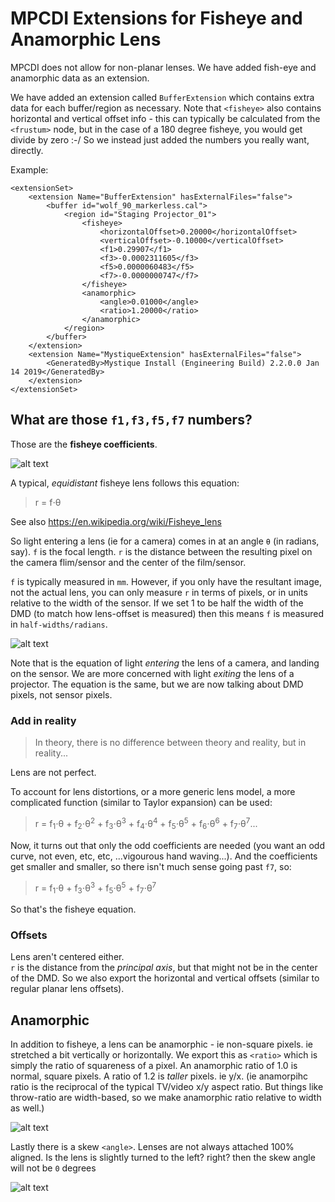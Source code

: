 # MPCDI Extensions for Fisheye and Anamorphic Lens

MPCDI does not allow for non-planar lenses.
We have added fish-eye and anamorphic data as an extension.

We have added an extension called `BufferExtension` which contains extra data for each buffer/region as necessary.
Note that `<fisheye>` also contains horizontal and vertical offset info - this can typically be calculated from the `<frustum>` node, but in the case of a 180 degree fisheye, you would get divide by zero :-/ So we instead just added the numbers you really want, directly.

Example:

    <extensionSet>
        <extension Name="BufferExtension" hasExternalFiles="false">
            <buffer id="wolf_90_markerless.cal">
                <region id="Staging Projector_01">
                    <fisheye>
                        <horizontalOffset>0.20000</horizontalOffset>
                        <verticalOffset>-0.10000</verticalOffset>
                        <f1>0.29907</f1>
                        <f3>-0.0002311605</f3>
                        <f5>0.0000060483</f5>
                        <f7>-0.0000000747</f7>
                    </fisheye>
                    <anamorphic>
                        <angle>0.01000</angle>
                        <ratio>1.20000</ratio>
                    </anamorphic>
                </region>
            </buffer>
        </extension>
        <extension Name="MystiqueExtension" hasExternalFiles="false">
            <GeneratedBy>Mystique Install (Engineering Build) 2.2.0.0 Jan 14 2019</GeneratedBy>
        </extension>
    </extensionSet>


## What are those `f1,f3,f5,f7` numbers?

Those are the **fisheye coefficients**.

![alt text][fisheye]

 A typical, _equidistant_ fisheye lens follows this equation:

> r = f⋅θ


See also https://en.wikipedia.org/wiki/Fisheye_lens

So light entering a lens (ie for a camera) comes in at an angle `θ` (in radians, say). `f` is the focal length. `r` is the distance between the resulting pixel on the camera flim/sensor and the center of the film/sensor.

`f` is typically measured in `mm`.  However, if you only have the resultant image, not the actual lens, you can only measure `r` in terms of pixels, or in units relative to the width of the sensor. If we set 1 to be half the width of the DMD (to match how lens-offset is measured) then this means `f` is measured in `half-widths/radians`.

![alt text][fisheyeflat]
  
Note that is the equation of light _entering_ the lens of a camera, and landing on the sensor.  We are more concerned with light _exiting_ the lens of a projector.  The equation is the same, but we are now talking about DMD pixels, not sensor pixels.

### Add in reality

> In theory, there is no difference between theory and reality, but in reality...

Lens are not perfect.

To account for lens distortions, or a more generic lens model, a more complicated function (similar to Taylor expansion) can be used:

> r = f<sub>1</sub>⋅θ + f<sub>2</sub>⋅θ<sup>2</sup> + f<sub>3</sub>⋅θ<sup>3</sup> + f<sub>4</sub>⋅θ<sup>4</sup> + f<sub>5</sub>⋅θ<sup>5</sup> + f<sub>6</sub>⋅θ<sup>6</sup> + f<sub>7</sub>⋅θ<sup>7</sup>...

Now, it turns out that only the odd coefficients are needed (you want an odd curve, not even, etc, etc, ...vigourous hand waving...).  And the coefficients get smaller and smaller, so there isn't much sense going past `f7`, so:
    
> r = f<sub>1</sub>⋅θ + f<sub>3</sub>⋅θ<sup>3</sup> + f<sub>5</sub>⋅θ<sup>5</sup> + f<sub>7</sub>⋅θ<sup>7</sup>
    
So that's the fisheye equation.  

### Offsets

Lens aren't centered either.  
`r` is the distance from the _principal axis_, but that might not be in the center of the DMD.  So we also export the horizontal and vertical offsets (similar to regular planar lens offsets).

## Anamorphic

In addition to fisheye, a lens can be anamorphic - ie non-square pixels. ie stretched a bit vertically or horizontally.  We export this as `<ratio>` which is simply the ratio of squareness of a pixel.  An anamorphic ratio of 1.0 is normal, square pixels.  A ratio of 1.2 is _taller_ pixels.  ie y/x.  (ie anamorpihc ratio is the reciprocal of the typical TV/video x/y aspect ratio.  But things like throw-ratio are width-based, so we make anamorphic ratio relative to width as well.)

![alt text][anamorphicRatio]

Lastly there is a skew `<angle>`. Lenses are not always attached 100% aligned.  Is the lens is slightly turned to the left? right? then the skew angle will not be `0` degrees


![alt text][anamorphicAngle]






[fisheye]: https://github.com/tvaneerd/mpcdi/blob/master/fisheye.PNG "simple equidistant fisheye lens"
[fisheyeflat]: https://github.com/tvaneerd/mpcdi/blob/master/fisheyeflat.PNG "on the sensor"
[anamorphicRatio]: https://github.com/tvaneerd/mpcdi/blob/master/anamorphicRatio.PNG "anamorphicRatio of 1.2"
[anamorphicAngle]: https://github.com/tvaneerd/mpcdi/blob/master/anamorphicAngle.PNG "anamorphic skew angle"
